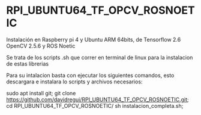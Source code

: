# RPI_UBUNTU64_TF_OPCV_ROSNOETIC
Instalación en Raspberry pi 4 y Ubuntu ARM 64bits, de Tensorflow 2.6 OpenCV 2.5.6 y ROS Noetic

Se trata de los scripts .sh que correr en terminal de linux para la instalacion de estas librerias


Para su intalacion basta con ejecutar los siguientes comandos, esto descargara e instalara lo scripts y archivos necesarios:

sudo apt install git;
git clone https://github.com/davidregui/RPI_UBUNTU64_TF_OPCV_ROSNOETIC.git;
cd RPI_UBUNTU64_TF_OPCV_ROSNOETIC/
sh instalacion_completa.sh;
